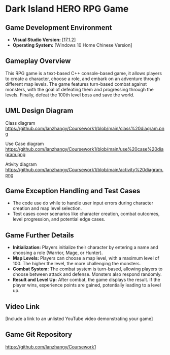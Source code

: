 # Dark Island HERO RPG Game 

## Game Development Environment

- **Visual Studio Version:** [17.1.2]
- **Operating System:** [Windows 10 Home Chinese Version]

## Gameplay Overview

This RPG game is a text-based C++ console-based game, it allows players to create a character, choose a role, and embark on an adventure through different map levels. The game features turn-based combat against monsters, with the goal of defeating them and progressing through the levels.  Finally, defeat the 100th level boss and save the world.

## UML Design Diagram

Class diagram
https://github.com/Ianzhangy/Coursework1/blob/main/class%20diagram.png

Use Case diagram
https://github.com/Ianzhangy/Coursework1/blob/main/use%20case%20diagram.png

Ativity diagram
https://github.com/Ianzhangy/Coursework1/blob/main/activity%20diagram.png

## Game Exception Handling and Test Cases

- The code use do while to handle user input errors during character creation and map level selection.
- Test cases cover scenarios like character creation, combat outcomes, level progression, and potential edge cases.

## Game Further Details

- **Initialization:** Players initialize their character by entering a name and choosing a role (Warrior, Mage, or Hunter).
- **Map Levels:** Players can choose a map level, with a maximum level of 100. The higher the level, the more challenging the monsters.
- **Combat System:** The combat system is turn-based, allowing players to choose between attack and defense. Monsters also respond randomly.
- **Result and Level Up:** After combat, the game displays the result. If the player wins, experience points are gained, potentially leading to a level up.

## Video Link

[Include a link to an unlisted YouTube video demonstrating your game]

## Game Git Repository

https://github.com/Ianzhangy/Coursework1

